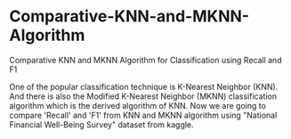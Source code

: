 # Comparative-KNN-and-MKNN-Algorithm
Comparative KNN and MKNN Algorithm for Classification using Recall and F1

One of the popular classification technique is K-Nearest Neighbor (KNN). And there is also the Modified K-Nearest Neighbor (MKNN) classification algorithm which is the derived algorithm of KNN.
Now we are going to compare 'Recall' and 'F1' from KNN and MKNN algorithm using "National Financial Well-Being Survey" dataset from kaggle.

